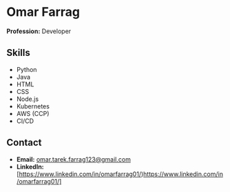 # Omar Farrag

**Profession:** Developer

## Skills

- Python
- Java
- HTML
- CSS
- Node.js
- Kubernetes
- AWS (CCP)
- CI/CD

## Contact

- **Email:** omar.tarek.farrag123@gmail.com
- **LinkedIn:** [https://www.linkedin.com/in/omarfarrag01/)https://www.linkedin.com/in/omarfarrag01/]
